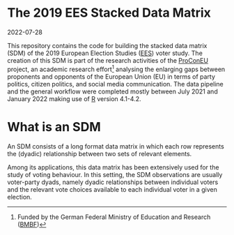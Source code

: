 The 2019 EES Stacked Data Matrix
================
2022-07-28

This repository contains the code for building the stacked data matrix
(SDM) of the 2019 European Election Studies
([EES](http://europeanelectionstudies.net/)) voter study. The creation
of this SDM is part of the research activities of the
[ProConEU](https://www.mzes.uni-mannheim.de/proconeu/) project, an
academic research effort[^1] analysing the enlarging gaps between
proponents and opponents of the European Union (EU) in terms of party
politics, citizen politics, and social media communication. The data
pipeline and the general workflow were completed mostly between July
2021 and January 2022 making use of [R](https://cran.r-project.org/)
version 4.1-4.2.

# What is an SDM

An SDM consists of a long format data matrix in which each row
represents the (dyadic) relationship between two sets of relevant
elements.

Among its applications, this data matrix has been extensively used for
the study of voting behaviour. In this setting, the SDM observations are
usually voter-party dyads, namely dyadic relationships between
individual voters and the relevant vote choices available to each
individual voter in a given election.

[^1]:  Funded by the German Federal Ministry of Education and Research
    ([BMBF]((https://www.bmbf.de/bmbf/en/home/home_node.html)))
